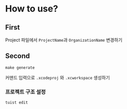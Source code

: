 # How to use?

## First
Project 파일에서 ```ProjectName```과 ```OrganizationName``` 변경하기

## Second
```
make generate
```
커맨드 입력으로 ```.xcodeproj``` 와 ```.xcworkspace``` 생성하기



### 프로젝트 구조 설정
```
tuist edit
```
